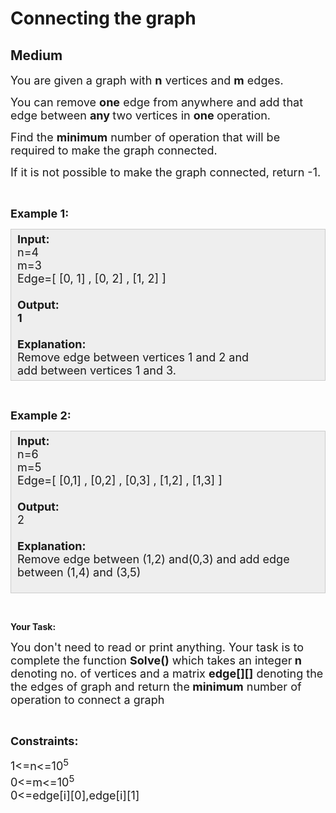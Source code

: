 # Connecting the graph
## Medium
<div class="problems_problem_content__Xm_eO"><p><span style="font-size:18px">You are given a graph with <strong>n</strong> vertices and <strong>m</strong> edges.</span></p>

<p><span style="font-size:18px">You can remove <strong>one</strong> edge from anywhere and add that edge between&nbsp;<strong>any </strong>two vertices in <strong>one </strong>operation.</span></p>

<p><span style="font-size:18px">Find the <strong>minimum</strong> number of operation&nbsp;that will be required to make the graph connected.</span></p>

<p><span style="font-size:18px">If it is not possible to make the graph connected, return -1.</span></p>

<p>&nbsp;</p>

<p><span style="font-size:18px"><strong>Example 1:</strong>&nbsp;</span></p>

<div style="background: rgb(238, 238, 238); border: 1px solid rgb(204, 204, 204); padding: 5px 10px; --darkreader-inline-bgimage: initial; --darkreader-inline-bgcolor: #27292a; --darkreader-inline-border-top: #414749; --darkreader-inline-border-right: #414749; --darkreader-inline-border-bottom: #414749; --darkreader-inline-border-left: #414749;" data-darkreader-inline-bgimage="" data-darkreader-inline-bgcolor="" data-darkreader-inline-border-top="" data-darkreader-inline-border-right="" data-darkreader-inline-border-bottom="" data-darkreader-inline-border-left=""><span style="font-size:18px"><strong>Input:</strong><br>
n=4<br>
m=3<br>
Edge=[ [0, 1] , [0, 2] , [1, 2] ]<br>
<br>
<strong>Output:<br>
1<br>
<br>
Explanation:</strong><br>
Remove edge&nbsp;between vertices&nbsp;1 and 2 and add&nbsp;between vertices&nbsp;1 and 3.</span></div>

<p>&nbsp;</p>

<p><span style="font-size:18px"><strong>Example 2:</strong></span></p>

<div style="background: rgb(238, 238, 238); border: 1px solid rgb(204, 204, 204); padding: 5px 10px; --darkreader-inline-bgimage: initial; --darkreader-inline-bgcolor: #27292a; --darkreader-inline-border-top: #414749; --darkreader-inline-border-right: #414749; --darkreader-inline-border-bottom: #414749; --darkreader-inline-border-left: #414749;" data-darkreader-inline-bgimage="" data-darkreader-inline-bgcolor="" data-darkreader-inline-border-top="" data-darkreader-inline-border-right="" data-darkreader-inline-border-bottom="" data-darkreader-inline-border-left=""><span style="font-size:18px"><strong>Input:</strong><br>
n=6<br>
m=5<br>
Edge=[ [0,1] , [0,2] , [0,3] , [1,2] , [1,3] ]<br>
<br>
<strong>Output:</strong><br>
2<br>
<br>
<strong>Explanation:</strong><br>
Remove edge between (1,2) and(0,3) and add edge between (1,4) and (3,5)</span><br>
&nbsp;</div>

<p>&nbsp;</p>

<p><strong>Your Task:</strong></p>

<p><span style="font-size:18px">You don't need to read or print anything. Your task is to complete the function&nbsp;<strong>Solve()</strong>&nbsp;which takes an integer<strong> n</strong> denoting no. of vertices&nbsp;and a matrix <strong>edge[][]</strong> denoting the the edges of graph&nbsp;and return the<strong> minimum</strong> number of operation to connect a graph</span></p>

<p>&nbsp;</p>

<p><span style="font-size:18px"><strong>Constraints:</strong></span></p>

<p><span style="font-size:18px">1&lt;=n&lt;=10<sup>5</sup><br>
0&lt;=m&lt;=10<sup>5</sup><br>
0&lt;=edge[i][0],edge[i][1]</span></p>
</div>